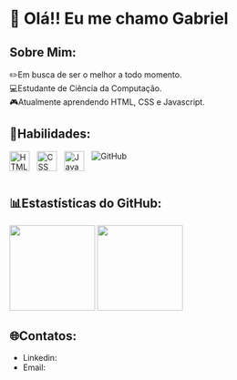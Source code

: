 <h1>👋 Olá!! Eu me chamo Gabriel </h1>

<h2>Sobre Mim:</h2>

<p> ✏️Em busca de ser o melhor a todo momento. <br>
💻Estudante de Ciência da Computação. <br>
🎮Atualmente aprendendo HTML, CSS e Javascript. <br> </p>

<h2>🚀Habilidades:</h2>

<img align="left" alt="HTML" title="HTML" width="35px" style="padding-right: 10px;" src="https://cdn.jsdelivr.net/gh/devicons/devicon@latest/icons/html5/html5-original.svg" />
<img align="left" alt="CSS" title="CSS" width="35px" style="padding-right: 10px;" src="https://cdn.jsdelivr.net/gh/devicons/devicon@latest/icons/css3/css3-original.svg" />
<img align="left" alt="JavaScript" title="JavaScript" width="35px" style="padding-right: 10px;" src="https://cdn.jsdelivr.net/gh/devicons/devicon@latest/icons/javascript/javascript-original.svg" />
<img src="https://img.shields.io/badge/GitHub-181717?style=for-the-badge&logo=github&logoColor=white" alt="GitHub">


<br> <h2>📊Estastísticas do GitHub:</h2>
<img src="https://github-readme-stats.vercel.app/api?username=Gabrielxz01&show_icons=true&theme=radical" height="150"/>
<img src="https://github-readme-stats.vercel.app/api/top-langs/?username=Gabrielxz01&layout=compact&theme=radical" height="150"/>

<h2>🌐Contatos:</h2>

- Linkedin: <a href="https://www.linkedin.com/in/gabriel-ramalho-b13368348/" target="blank"></a>
- Email: <a href="ramalhogabriel61@gmail.com"></a>
